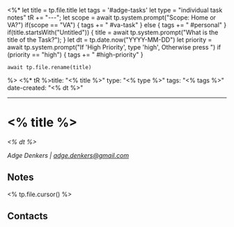 <%*
	let title = tp.file.title
	let tags = '#adge-tasks'
	let type = "individual task notes"
	tR   += "---";
	let scope = await tp.system.prompt("Scope: Home or VA?")
	if(scope == "VA") {
		tags += " #va-task"
	} else {
		tags += " #personal"
	}
	if(title.startsWith("Untitled")) {
		title = await tp.system.prompt("What is the title of the Task?");
	}
	let dt = tp.date.now("YYYY-MM-DD")
	let priority = await tp.system.prompt("If 'High Priority', type 'high', Otherwise press <Enter>")
	if (priority == "high") {
		tags += " #high-priority"
	}

	await tp.file.rename(title)

%>
<%* tR %>title: 			"<% title %>"
type:			"<% type %>"
tags:			"<% tags %>"
date-created: 	"<% dt %>"

---
# <% title %>

*<% dt %>*

*Adge Denkers | adge.denkers@gmail.com*

## Notes

<% tp.file.cursor() %>

## Contacts


